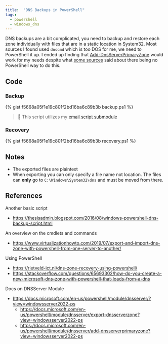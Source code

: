 ```yaml
---
title:  "DNS Backups in PowerShell"
tags: 
  - powershell
  - windows_dns
---
```

DNS backups are a bit complicated, you need to backup and restore each zone individually with files that are in a static location in System32. Most sources I found used `dnscmd` which is too DOS for me, we need to PowerShell it up. I ended up finding that [Add-DnsServerPrimaryZone](https://docs.microsoft.com/en-us/powershell/module/dnsserver/add-dnsserverprimaryzone?view=windowsserver2022-ps) would work for my needs despite what [some sources](https://www.virtualizationhowto.com/2019/07/export-and-import-dns-zone-with-powershell-from-one-server-to-another/) said about there being no PowerShell way to do this.

## Code
### Backup
<!--
https://gist.github.com/PipeItToDevNull/f5668a05f1e19c801f2bd16ba6c89b3b
-->
{% gist f5668a05f1e19c801f2bd16ba6c89b3b backup.ps1 %} 

> :pencil: This script utilizes my [email script submodule](https://blog.dev0.sh/2022/01/04/email-script.html)

### Recovery
{% gist f5668a05f1e19c801f2bd16ba6c89b3b recovery.ps1 %}

## Notes
* The exported files are plaintext
* When exporting you can only specify a file name not location. The files can **only** go to `C:\Windows\System32\dns` and must be moved from there.

## References
Another basic script
* https://thesisadmin.blogspot.com/2016/08/windows-powershell-dns-backup-script.html

An overview on the cmdlets and commands
* https://www.virtualizationhowto.com/2019/07/export-and-import-dns-zone-with-powershell-from-one-server-to-another/

Using PowerShell
* https://rietveld-ict.nl/dns-zone-recovery-using-powershell/
* https://stackoverflow.com/questions/65693302/how-do-you-create-a-new-microsoft-dns-zone-with-powershell-that-loads-from-a-dns

Docs on  DNSServer Module
* https://docs.microsoft.com/en-us/powershell/module/dnsserver/?view=windowsserver2022-ps
    * https://docs.microsoft.com/en-us/powershell/module/dnsserver/export-dnsserverzone?view=windowsserver2022-ps
    * https://docs.microsoft.com/en-us/powershell/module/dnsserver/add-dnsserverprimaryzone?view=windowsserver2022-ps